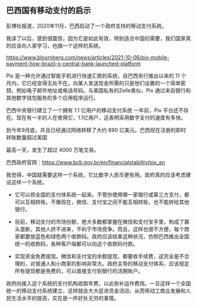 ## 巴西国有移动支付的启示

彭博社报道，2020年11月，巴西启动了一个政府支持的移动支付系统。

我读了以后，感到很震惊，因为它是如此有效，特别适合中国的需要，我们国家真的应该向人家学习，也搞一个这样的系统。

https://www.bloomberg.com/news/articles/2021-10-06/pix-mobile-payment-how-brazil-s-central-bank-launched-platform

Pix 是一种允许通过智能手机进行快速汇款的系统，自巴西央行推出以来的 11 个月内，它已经变得无处不在。向某人发送现金所需的只是他们设置的一个简单密钥，例如电子邮件地址或电话号码。与美国私有的Zelle类似，Pix 通过来自银行和其他数字钱包服务的多个应用程序运行。

巴西中央银行建立了一个拥有 1.1 亿用户的移动支付系统
 一年前，Pix 平台还不存在。现在有一半的人在使用它，1.1亿用户，这表明采用数字支付的速度有多快。

到今年9月底，并且已经通过网络转移了大约 890 亿美元。巴西现在注册的即时转账数量超过美国

最高一天，发生了超过 4000 万笔交易。

巴西政府官网：https://www.bcb.gov.br/en/financialstability/pix_en

我觉得，中国就需要这样一个系统，它比数字人民币更有用。政府真的应该考虑建设这样一个系统。

- 它可以把全国的支付体系统一起来。不管你使用哪一家银行或第三方支付，都可以互相转账。不像现在，微信、支付宝之间不能互相转账，也不能转给其他银行。

- 目前，移动支付的市场份额，绝大多数都掌握在微信和支付宝手里，构成了寡头垄断，其他人挤不进来，不利于市场竞争。而且，这样也很不方便，每个商家都要放蓝色和绿色两个收款码。政府应该结束这种状况，仿照巴西推出全国统一的收款码，各种客户端都可以向这个收款码付款。

- 实现资金免费提现。微信和支付宝的余额提现，都要收手续费，这完全是不合理的，对普通人和小商家的影响非常大。政府主导的移动支付体系，应该规定所有提现都是免费的，可以直接支付到银行的活期账户。

政府向接入这个系统的支付机构收取年费，以此弥补运作费用。一旦这样一个全国统一的移动支付系统建立，这样就会大大促进资金流动，从而带动工商业发展和人民生活水平的提高，实在是一件好处无穷的事情。